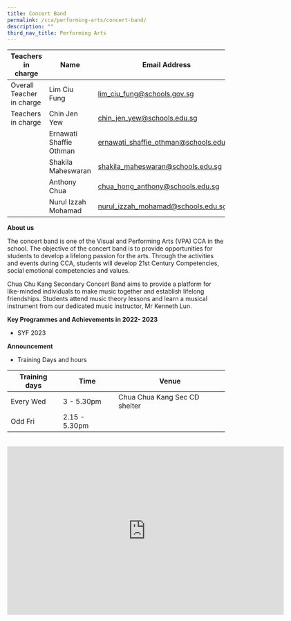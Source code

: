 ```yaml
---
title: Concert Band
permalink: /cca/performing-arts/concert-band/
description: ""
third_nav_title: Performing Arts
---
```

| Teachers in charge 	| Name 	| Email Address 	|
|---	|---	|---	|
| Overall Teacher in charge	| Lim Ciu Fung 	| [lim_ciu_fung@schools.gov.sg](mailto:lim_ciu_fung@schools.gov.sg)	|
| Teachers in charge	| Chin Jen Yew 	| [chin_jen_yew@schools.edu.sg](mailto:chin_jen_yew@schools.edu.sg)	|
| 	| Ernawati Shaffie Othman 	| [ernawati_shaffie_othman@schools.edu.sg](mailto:ernawati_shaffie_othman@schools.edu.sg)	|
| |Shakila Maheswaran | [shakila_maheswaran@schools.edu.sg](mailto:shakila_maheswaran@schools.edu.sg) |
| 	| Anthony Chua 	| [chua_hong_anthony@schools.edu.sg](mailto:chua_hong_anthony@schools.edu.sg)	|
| 	| Nurul Izzah Mohamad 	| [nurul_izzah_mohamad@schools.edu.sg](mailto:nurul_izzah_mohamad@schools.edu.sg)	|

**About us**

The concert band is one of the Visual and Performing Arts (VPA) CCA in the school. The objective of the concert band is to provide opportunities for students to develop a lifelong passion for the arts. Through the activities and events during CCA, students will develop 21st Century Competencies, social emotional competencies and values. 
 
Chua Chu Kang Secondary Concert Band aims to provide a platform for like-minded individuals to make music together and establish lifelong friendships. Students attend music theory lessons and learn a musical instrument from our dedicated music instructor, Mr Kenneth Lun. 

**Key Programmes and Achievements in 2022- 2023**
* SYF 2023


**Announcement** 

* Training Days and hours

|Training days	| Time	| Venue	|
|---	|---	|---	|
| Every Wed	| 3 - 5.30pm	| Chua Chua Kang Sec CD shelter	|
| Odd Fri	| 2.15 - 5.30pm	|	|

<br>

<iframe src="https://docs.google.com/presentation/d/e/2PACX-1vTOHO2Vzrvq_gatdeiIxAC4HEg18yBb1KhfA4EPdpo3daYu5XFDVVxmRCllon97_A/embed?start=true&amp;loop=true&amp;delayms=3000" frameborder="0" width="640" height="389" allowfullscreen="true"></iframe>